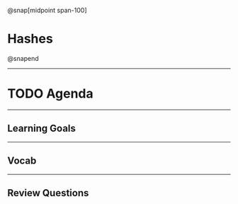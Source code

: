 @snap[midpoint span-100]
# Hashes
@snapend

---

# TODO Agenda

---

## Learning Goals

---

## Vocab

---

## Review Questions